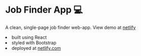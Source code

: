 # Job Finder App 💻
A clean, single-page job finder web-app. View demo at <a href="https://job-finder-app-ik.netlify.app/">netlify</a>
<li>built using React</li>
<li>styled with Bootstrap</li>
<li>deployed at <a href="https://job-finder-app-ik.netlify.app/">netlify.com</a></li>

